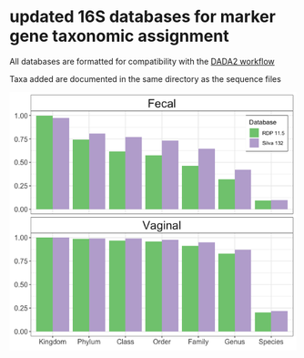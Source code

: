 # updated 16S databases for marker gene taxonomic assignment

All databases are formatted for compatibility with the [DADA2 workflow](https://benjjneb.github.io/dada2/tutorial.html)

Taxa added are documented in the same directory as the sequence files

![alt text](https://github.com/itsmisterbrown/updated_16S_dbs/blob/master/RDP_v_Silva.png "RDP v Silva")
